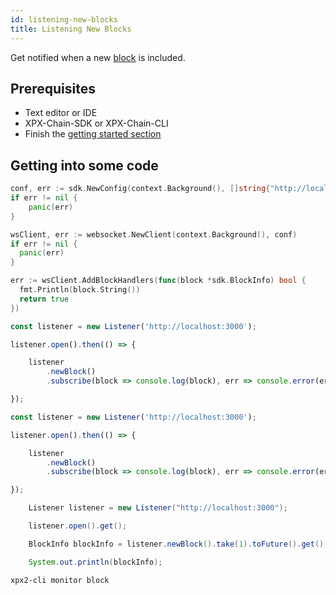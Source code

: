 ```yaml
---
id: listening-new-blocks
title: Listening New Blocks
---
```


Get notified when a new [block](../../protocol/block.md) is included.

## Prerequisites

- Text editor or IDE
- XPX-Chain-SDK or XPX-Chain-CLI
- Finish the [getting started section](../../getting-started/setting-up-workstation.md)

## Getting into some code

<!--DOCUSAURUS_CODE_TABS-->
<!--Golang-->
```go
conf, err := sdk.NewConfig(context.Background(), []string{"http://localhost:3000"})
if err != nil {
    panic(err)
}

wsClient, err := websocket.NewClient(context.Background(), conf)
if err != nil {
  panic(err)
}

err := wsClient.AddBlockHandlers(func(block *sdk.BlockInfo) bool {
  fmt.Println(block.String())
  return true
})
```

<!--TypeScript-->
```js
const listener = new Listener('http://localhost:3000');

listener.open().then(() => {

    listener
        .newBlock()
        .subscribe(block => console.log(block), err => console.error(err));

});
```

<!--JavaScript-->
```js
const listener = new Listener('http://localhost:3000');

listener.open().then(() => {

    listener
        .newBlock()
        .subscribe(block => console.log(block), err => console.error(err));

});
```

<!--Java-->
```java
    Listener listener = new Listener("http://localhost:3000");

    listener.open().get();

    BlockInfo blockInfo = listener.newBlock().take(1).toFuture().get();

    System.out.println(blockInfo);
```

<!--CLI-->
```sh
xpx2-cli monitor block
```

<!--END_DOCUSAURUS_CODE_TABS-->


